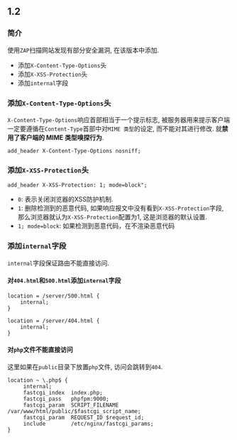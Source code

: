 ## 1.2

### 简介

使用`ZAP`扫描网站发现有部分安全漏洞, 在该版本中添加.

* 添加`X-Content-Type-Options`头
* 添加`X-XSS-Protection`头
* 添加`internal`字段

### 添加`X-Content-Type-Options`头

`X-Content-Type-Options`响应首部相当于一个提示标志, 被服务器用来提示客户端一定要遵循在`Content-Type`首部中对`MIME 类型`的设定, 而不能对其进行修改. 就**禁用了客户端的 MIME 类型嗅探行为**.

```
add_header X-Content-Type-Options nosniff;
```

### 添加`X-XSS-Protection`头

```
add_header X-XSS-Protection: 1; mode=block";
```

* `0`: 表示关闭浏览器的XSS防护机制.
* `1`: 删除检测到的恶意代码, 如果响应报文中没有看到`X-XSS-Protection`字段, 那么浏览器就认为`X-XSS-Protection`配置为1, 这是浏览器的默认设置.
* `1; mode=block`: 如果检测到恶意代码，在不渲染恶意代码

### 添加`internal`字段

`internal`字段保证路由不能直接访问.

#### 对`404.html`和`500.html`添加`internal`字段

```
location = /server/500.html {
    internal;
}

location = /server/404.html {
    internal;
}
```

#### 对`php`文件不能直接访问

这里如果在`public`目录下放置`php`文件, 访问会跳转到`404`.

```
location ~ \.php$ {
     internal;
 	 fastcgi_index  index.php;
     fastcgi_pass   phpfpm:9000;
     fastcgi_param  SCRIPT_FILENAME /var/www/html/public/$fastcgi_script_name;
     fastcgi_param  REQUEST_ID $request_id;
     include        /etc/nginx/fastcgi_params;
}
```